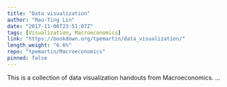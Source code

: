 ```yaml
---
title: "Data visualization"
author: "Mau-Ting Lin"
date: "2017-11-06T23:51:07Z"
tags: [Visualization, Macroeconomics]
link: "https://bookdown.org/tpemartin/data_visualization/"
length_weight: "6.6%"
repo: "tpemartin/Macroeconomics"
pinned: false
---
```


This is a collection of data visualization handouts from Macroeconomics. ...
